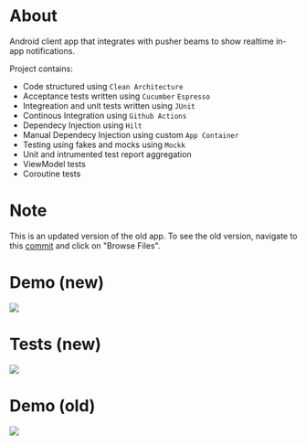 # About
Android client app that integrates with pusher beams to show realtime in-app notifications.

Project contains:
- Code structured using `Clean Architecture`
- Acceptance tests written using `Cucumber` `Espresso` 
- Integreation and unit tests written using `JUnit`
- Continous Integration using `Github Actions`
- Dependecy Injection using `Hilt`
- Manual Dependecy Injection using custom `App Container`
- Testing using fakes and mocks using `Mockk`
- Unit and intrumented test report aggregation
- ViewModel tests
- Coroutine tests

# Note
This is an updated version of the old app. To see the old version, navigate to this [commit](https://github.com/syedahmedjamil/pushier/commit/ea7f30f8890fba63ff5571d64c3dffbe08dd9bfd) and click on "Browse Files".

# Demo (new)
![](https://github.com/syedahmedjamil/pushier/blob/main/extras/demo_new.gif)

# Tests (new)
![](https://github.com/syedahmedjamil/pushier/blob/main/extras/tests.gif)

# Demo (old)
![](https://github.com/syedahmedjamil/pushier/blob/main/extras/demo.gif)
